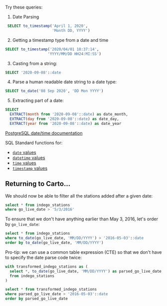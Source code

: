 
Try these queries:

1. Date Parsing
  ```SQL
   SELECT to_timestamp('April 1, 2020',
                       'Month DD, YYYY')
   ```
2. Getting a timestamp type from a date and time
  ```SQL
  SELECT to_timestamp('2020/04/01 18:37:14',
                     'YYYY/MM/DD HH24:MI:SS')
  ```
3. Casting from a string:
  ```SQL
  SELECT '2020-09-08'::date
  ```
4. Parse a human readable date string to a date type:
  ```SQL
  SELECT to_date('08 Sep 2020', 'DD Mon YYYY')
  ```
5. Extracting part of a date:
  ```SQL
  SELECT
    EXTRACT(month from '2020-09-08'::date) as date_month,
    EXTRACT(day from '2020-09-08'::date) as date_day,
    EXTRACT(year from '2020-09-08'::date) as date_year
  ```

[PostgreSQL date/time documentation](https://www.postgresql.org/docs/12/datatype-datetime.html)

SQL Standard functions for:
* [`date` values](https://cloud.google.com/bigquery/docs/reference/standard-sql/date_functions)
* [`datetime` values](https://cloud.google.com/bigquery/docs/reference/standard-sql/datetime_functions)
* [`time` values](https://cloud.google.com/bigquery/docs/reference/standard-sql/time_functions)
* [`timestamp` values](https://cloud.google.com/bigquery/docs/reference/standard-sql/timestamp_functions)


## Returning to Carto...

We should now be able to filter all the stations added after a given date:

```sql
select * from indego_stations
where go_live_date > '5/3/2016'
```

To ensure that we don't have anything earlier than May 3, 2016, let's order by `go_live_date`:

```sql
select * from indego_stations
where to_date(go_live_date, 'MM/DD/YYYY') > '2016-05-03'::date
order by to_date(go_live_date, 'MM/DD/YYYY')
```

Pro-tip: we can use a common table expression (CTE) so that we don't have to specify the date parse code twice:

```sql
with transformed_indego_stations as (
  select *, to_date(go_live_date, 'MM/DD/YYYY') as parsed_go_live_date
  from indego_stations
)

select * from transformed_indego_stations
where parsed_go_live_date > '2016-05-03'::date
order by parsed_go_live_date
```
